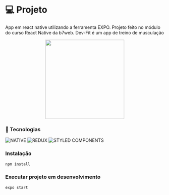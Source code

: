 # 💻 Projeto

App em react native utilizando a ferramenta EXPO. Projeto feito no módulo do curso React Native da b7web. Dev-Fit é um app de treino de musculação

<div align="center">
    <img src="https://user-images.githubusercontent.com/30418657/174610475-8f0dc284-8b44-4549-9da7-6b5dfc1e8b1b.gif" width="250" />
</div>

### 🧱 Tecnologias

![NATIVE](https://img.shields.io/badge/React_Native-20232A?style=for-the-badge&logo=react&logoColor=61DAFB) ![REDUX](https://img.shields.io/badge/Redux-593D88?style=for-the-badge&logo=redux&logoColor=whit)
![STYLED COMPONENTS](https://img.shields.io/badge/styled--components-DB7093?style=for-the-badge&logo=styled-components&logoColor=white)

### Instalação

```bash
npm install
```

### Executar projeto em desenvolvimento

```bash
expo start
```
